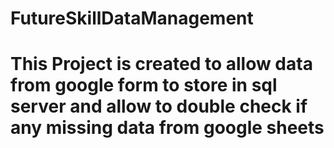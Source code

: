 # FutureSkillDataManagement


# This Project is created to allow data from google form to store in sql server and allow to double check if any missing data from google sheets
